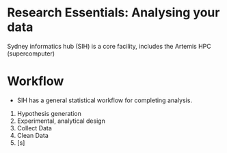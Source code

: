 # Research Essentials: Analysing your data

Sydney informatics hub (SIH) is a core facility, includes the Artemis HPC (supercomputer)

# Workflow

- SIH has a general statistical workflow for completing analysis.
1. Hypothesis generation
2. Experimental, analytical design
3. Collect Data
4. Clean Data
5. [s]
